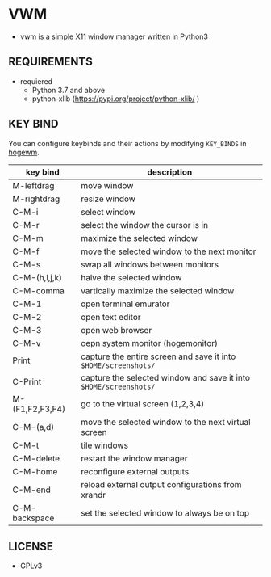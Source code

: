 # VWM
- vwm is a simple X11 window manager written in Python3

## REQUIREMENTS
- requiered
  - Python 3.7 and above
  - python-xlib (https://pypi.org/project/python-xlib/ )

## KEY BIND
You can configure keybinds and their actions by modifying `KEY_BINDS` in [hogewm](./hogewm).

| key bind | description |
|--|--|
| M-leftdrag | move window |
| M-rightdrag | resize window |
| C-M-i | select window |
| C-M-r | select the window the cursor is in|
| C-M-m | maximize the selected window |
| C-M-f | move the selected window to the next monitor |
| C-M-s | swap all windows between monitors |
| C-M-(h,l,j,k) | halve the selected window |
| C-M-comma | vartically maximize the selected window |
| C-M-1 | open terminal emurator |
| C-M-2 | open text editor |
| C-M-3 | open web browser |
| C-M-v | oepn system monitor (hogemonitor) |
| Print | capture the entire screen and save it into `$HOME/screenshots/` |
| C-Print | capture the selected window and save it into `$HOME/screenshots/` |
| M-(F1,F2,F3,F4) | go to the virtual screen (1,2,3,4) |
| C-M-(a,d) | move the selected window to the next virtual screen  |
| C-M-t | tile windows |
| C-M-delete | restart the window manager |
| C-M-home | reconfigure external outputs |
| C-M-end | reload external output configurations from xrandr |
| C-M-backspace | set the selected window to always be on top |

## LICENSE
- GPLv3

